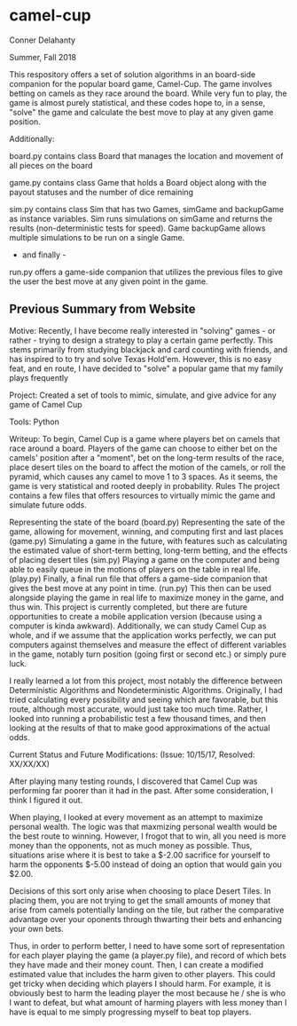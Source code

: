 # camel-cup

Conner Delahanty

Summer, Fall 2018

This respository offers a set of solution algorithms in an board-side companion for the popular board game,
Camel-Cup. The game involves betting on camels as they race around the board. While very fun to play, the
game is almost purely statistical, and these codes hope to, in a sense, "solve" the game and calculate the
best move to play at any given game position.

Additionally:

board.py contains class Board that manages the location and movement of all pieces on the board

game.py contains class Game that holds a Board object along with the payout statuses and the number of dice remaining

sim.py contains class Sim that has two Games, simGame and backupGame as instance variables. Sim runs simulations on simGame and returns the results (non-deterministic tests for speed). Game backupGame allows multiple simulations to be run on a single Game.

- and finally -

run.py offers a game-side companion that utilizes the previous files to give the user the best move at any given point in the game.



## Previous Summary from Website

Motive: Recently, I have become really interested in "solving" games - or rather - trying to design a strategy to play a certain game perfectly. This stems primarily from studying blackjack and card counting with friends, and has inspired to to try and solve Texas Hold'em. However, this is no easy feat, and en route, I have decided to "solve" a popular game that my family plays frequently

Project: Created a set of tools to mimic, simulate, and give advice for any game of Camel Cup

Tools: Python

Writeup:
To begin, Camel Cup is a game where players bet on camels that race around a board. Players of the game can choose to either bet on the camels' position after a "moment", bet on the long-term results of the race, place desert tiles on the board to affect the motion of the camels, or roll the pyramid, which causes any camel to move 1 to 3 spaces. As it seems, the game is very statistical and rooted deeply in probability. Rules
The project contains a few files that offers resources to virtually mimic the game and simulate future odds.

Representing the state of the board (board.py)
Representing the sate of the game, allowing for movement, winning, and computing first and last places (game.py)
Simulating a game in the future, with features such as calculating the estimated value of short-term betting, long-term betting, and the effects of placing desert tiles (sim.py)
Playing a game on the computer and being able to easily queue in the motions of players on the table in real life. (play.py)
Finally, a final run file that offers a game-side companion that gives the best move at any point in time. (run.py)
This then can be used alongside playing the game in real life to maximize money in the game, and thus win.
This project is currently completed, but there are future opportunities to create a mobile application version (because using a computer is kinda awkward). Additionally, we can study Camel Cup as whole, and if we assume that the application works perfectly, we can put computers against themselves and measure the effect of different variables in the game, notably turn position (going first or second etc.) or simply pure luck.

I really learned a lot from this project, most notably the difference between Deterministic Algorithms and Nondeterministic Algorithms. Originally, I had tried calculating every possibility and seeing which are favorable, but this route, although most accurate, would just take too much time. Rather, I looked into running a probabilistic test a few thousand times, and then looking at the results of that to make good approximations of the actual odds.

 

Current Status and Future Modifications:
(Issue: 10/15/17, Resolved: XX/XX/XX)

After playing many testing rounds, I discovered that Camel Cup was performing far poorer than it had in the past. After some consideration, I think I figured it out.

When playing, I looked at every movement as an attempt to maximize personal wealth. The logic was that maxmizing personal wealth would be the best route to winning. However, I frogot that to win, all you need is more money than the opponents, not as much money as possible. Thus, situations arise where it is best to take a $-2.00 sacrifice for yourself to harm the opponents $-5.00 instead of doing an option that would gain you $2.00.

Decisions of this sort only arise when choosing to place Desert Tiles. In placing them, you are not trying to get the small amounts of money that arise from camels potentially landing on the tile, but rather the comparative advantage over your oponents through thwarting their bets and enhancing your own bets.

Thus, in order to perform better, I need to have some sort of representation for each player playing the game (a player.py file), and record of which bets they have made and their money count. Then, I can create a modified estimated value that includes the harm given to other players. This could get tricky when deciding which players I should harm. For example, it is obviously best to harm the leading player the most because he / she is who I want to defeat, but what amount of harming players with less money than I have is equal to me simply progressing myself to beat top players.
